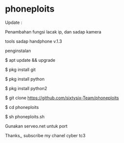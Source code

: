 # phoneploits

Update :

Penambahan fungsi lacak ip, dan sadap kamera

tools sadap handphone v.1.3

penginstalan

$ apt update && upgrade

$ pkg install git

$ pkg install python

$ pkg install python2

$ git clone https://github.com/sixtysix-Team/phoneploits

$ cd phoneploits

$ sh phoneploits.sh

Gunakan serveo.net untuk port


 Thanks,, subscribe my chanel cyber tc3
